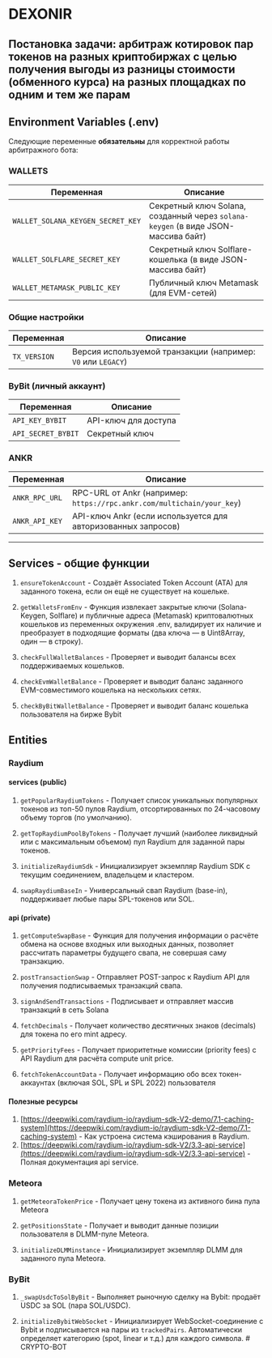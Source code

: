# DEXONIR

## Постановка задачи: арбитраж котировок пар токенов на разных криптобиржах с целью получения выгоды из разницы стоимости (обменного курса) на разных площадках по одним и тем же парам

## Environment Variables (.env)

Следующие переменные **обязательны** для корректной работы арбитражного бота:

### WALLETS

| Переменная                        | Описание                                                                          |
| --------------------------------- | --------------------------------------------------------------------------------- |
| `WALLET_SOLANA_KEYGEN_SECRET_KEY` | Секретный ключ Solana, созданный через `solana-keygen` (в виде JSON-массива байт) |
| `WALLET_SOLFLARE_SECRET_KEY`      | Секретный ключ Solflare-кошелька (в виде JSON-массива байт)                       |
| `WALLET_METAMASK_PUBLIC_KEY`      | Публичный ключ Metamask (для EVM-сетей)                                           |

### Общие настройки

| Переменная   | Описание                                                     |
| ------------ | ------------------------------------------------------------ |
| `TX_VERSION` | Версия используемой транзакции (например: `V0` или `LEGACY`) |

### ByBit (личный аккаунт)

| Переменная         | Описание             |
| ------------------ | -------------------- |
| `API_KEY_BYBIT`    | API-ключ для доступа |
| `API_SECRET_BYBIT` | Секретный ключ       |

### ANKR

| Переменная     | Описание                                                               |
| -------------- | ---------------------------------------------------------------------- |
| `ANKR_RPC_URL` | RPC-URL от Ankr (например: `https://rpc.ankr.com/multichain/your_key`) |
| `ANKR_API_KEY` | API-ключ Ankr (если используется для авторизованных запросов)          |

---

## Services - общие функции

1. `ensureTokenAccount` - Создаёт Associated Token Account (ATA) для заданного токена, если он ещё не существует на кошельке.

2. `getWalletsFromEnv` - Функция извлекает закрытые ключи (Solana-Keygen, Solflare) и публичные адреса (Metamask) криптовалютных кошельков из переменных окружения .env, валидирует их наличие и преобразует в подходящие форматы (два ключа — в Uint8Array, один — в строку).

3. `checkFullWalletBalances` - Проверяет и выводит балансы всех поддерживаемых кошельков.

4. `checkEvmWalletBalance` - Проверяет и выводит баланс заданного EVM-совместимого кошелька на нескольких сетях.

5. `checkByBitWalletBalance` - Проверяет и выводит баланс кошелька пользователя на бирже Bybit

## Entities

### Raydium

#### services (public)

1. `getPopularRaydiumTokens` - Получает список уникальных популярных токенов из топ-50 пулов Raydium, отсортированных по 24-часовому объему торгов (по умолчанию).

2. `getTopRaydiumPoolByTokens` - Получает лучший (наиболее ликвидный или с максимальным объемом) пул Raydium для заданной пары токенов.

3. `initializeRaydiumSdk` - Инициализирует экземпляр Raydium SDK с текущим соединением, владельцем и кластером.

4. `swapRaydiumBaseIn` - Универсальный свап Raydium (base-in), поддерживает любые пары SPL-токенов или SOL.

#### api (private)

1. `getComputeSwapBase` - Функция для получения информации о расчёте обмена на основе входных или выходных данных, позволяет рассчитать параметры будущего свапа, не совершая саму транзакцию.

2. `postTransactionSwap` - Отправляет POST-запрос к Raydium API для получения подписываемых транзакций свапа.

3. `signAndSendTransactions` - Подписывает и отправляет массив транзакций в сеть Solana

4. `fetchDecimals` - Получает количество десятичных знаков (decimals) для токена по его mint адресу.

5. `getPriorityFees` - Получает приоритетные комиссии (priority fees) с API Raydium для расчёта compute unit price.

6. `fetchTokenAccountData` - Получает информацию обо всех токен-аккаунтах (включая SOL, SPL и SPL 2022) пользователя

#### Полезные ресурсы

1. [https://deepwiki.com/raydium-io/raydium-sdk-V2-demo/7.1-caching-system](https://deepwiki.com/raydium-io/raydium-sdk-V2-demo/7.1-caching-system) - Как устроена система кэширования в Raydium.
2. [https://deepwiki.com/raydium-io/raydium-sdk-V2/3.3-api-service](https://deepwiki.com/raydium-io/raydium-sdk-V2/3.3-api-service) - Полная документация api service.

### Meteora

1. `getMeteoraTokenPrice` - Получает цену токена из активного бина пула Meteora

2. `getPositionsState` - Получает и выводит данные позиции пользователя в DLMM-пуле Meteora.

3. `initializeDLMMinstance` - Инициализирует экземпляр DLMM для заданного пула Meteora.

### ByBit

1. `_swapUsdcToSolByBit` - Выполняет рыночную сделку на Bybit: продаёт USDC за SOL (пара SOL/USDC).

2. `initializeBybitWebSocket` - Инициализирует WebSocket-соединение с Bybit и подписывается на пары из `trackedPairs`. Автоматически определяет категорию (spot, linear и т.д.) для каждого символа.
   #   C R Y P T O - B O T 
    
    

